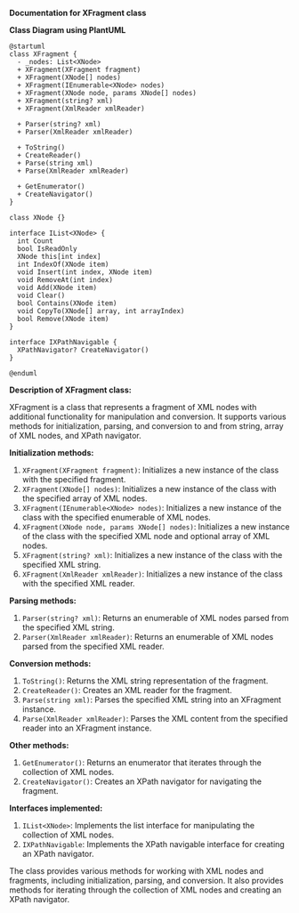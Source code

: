 **Documentation for XFragment class**

**Class Diagram using PlantUML**

```plantuml
@startuml
class XFragment {
  - _nodes: List<XNode>
  + XFragment(XFragment fragment)
  + XFragment(XNode[] nodes)
  + XFragment(IEnumerable<XNode> nodes)
  + XFragment(XNode node, params XNode[] nodes)
  + XFragment(string? xml)
  + XFragment(XmlReader xmlReader)

  + Parser(string? xml)
  + Parser(XmlReader xmlReader)

  + ToString()
  + CreateReader()
  + Parse(string xml)
  + Parse(XmlReader xmlReader)

  + GetEnumerator()
  + CreateNavigator()
}

class XNode {}

interface IList<XNode> {
  int Count
  bool IsReadOnly
  XNode this[int index]
  int IndexOf(XNode item)
  void Insert(int index, XNode item)
  void RemoveAt(int index)
  void Add(XNode item)
  void Clear()
  bool Contains(XNode item)
  void CopyTo(XNode[] array, int arrayIndex)
  bool Remove(XNode item)
}

interface IXPathNavigable {
  XPathNavigator? CreateNavigator()
}

@enduml
```

**Description of XFragment class:**

XFragment is a class that represents a fragment of XML nodes with additional functionality for manipulation and conversion. It supports various methods for initialization, parsing, and conversion to and from string, array of XML nodes, and XPath navigator.

**Initialization methods:**

1. `XFragment(XFragment fragment)`: Initializes a new instance of the class with the specified fragment.
2. `XFragment(XNode[] nodes)`: Initializes a new instance of the class with the specified array of XML nodes.
3. `XFragment(IEnumerable<XNode> nodes)`: Initializes a new instance of the class with the specified enumerable of XML nodes.
4. `XFragment(XNode node, params XNode[] nodes)`: Initializes a new instance of the class with the specified XML node and optional array of XML nodes.
5. `XFragment(string? xml)`: Initializes a new instance of the class with the specified XML string.
6. `XFragment(XmlReader xmlReader)`: Initializes a new instance of the class with the specified XML reader.

**Parsing methods:**

1. `Parser(string? xml)`: Returns an enumerable of XML nodes parsed from the specified XML string.
2. `Parser(XmlReader xmlReader)`: Returns an enumerable of XML nodes parsed from the specified XML reader.

**Conversion methods:**

1. `ToString()`: Returns the XML string representation of the fragment.
2. `CreateReader()`: Creates an XML reader for the fragment.
3. `Parse(string xml)`: Parses the specified XML string into an XFragment instance.
4. `Parse(XmlReader xmlReader)`: Parses the XML content from the specified reader into an XFragment instance.

**Other methods:**

1. `GetEnumerator()`: Returns an enumerator that iterates through the collection of XML nodes.
2. `CreateNavigator()`: Creates an XPath navigator for navigating the fragment.

**Interfaces implemented:**

1. `IList<XNode>`: Implements the list interface for manipulating the collection of XML nodes.
2. `IXPathNavigable`: Implements the XPath navigable interface for creating an XPath navigator.

The class provides various methods for working with XML nodes and fragments, including initialization, parsing, and conversion. It also provides methods for iterating through the collection of XML nodes and creating an XPath navigator.
